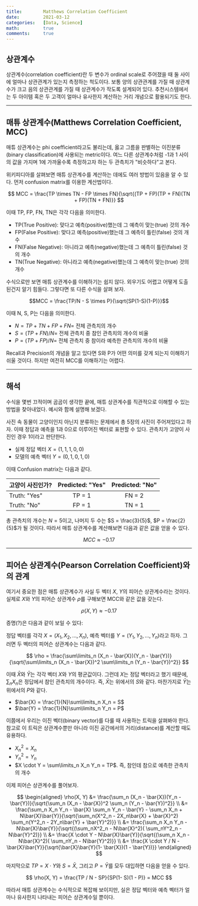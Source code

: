 ```yaml
---
title:        Matthews Correlation Coefficient
date:         2021-03-12
categories:   [Data, Science]
math:         true
comments:     true
---
```


## 상관계수

상관계수(correlation coefficient)란 두 변수가 ordinal scale로 주어졌을 때 둘 사이에 얼마나 상관관계가 있는지 측정하는 척도이다. 보통 양의 상관관계를 가질 때 상관계수가 크고 음의 상관관계를 가질 때 상관계수가 작도록 설계되어 있다. 추천시스템에서는 두 아이템 혹은 두 고객이 얼마나 유사한지 계산하는 거리 개념으로 활용되기도 한다.

---

## 매튜 상관계수(Matthews Correlation Coefficient, MCC)

매튜 상관계수는 phi coefficient라고도 불리는데, 옳고 그름을 판별하는 이진분류(binary classification)에 사용되는 metric이다. 여느 다른 상관계수처럼 -1과 1 사이의 값을 가지며 1에 가까울수록 측정하고자 하는 두 관측치가 "비슷하다"고 본다.

위키피디아를 살펴보면 매튜 상관계수를 계산하는 데에도 여러 방법이 있음을 알 수 있다. 먼저 confusion matrix를 이용한 계산법이다.

$$ MCC = \frac{TP \times TN - FP \times FN}{\sqrt{(TP + FP)(TP + FN)(TN + FP)(TN + FN)}} $$

이때 TP, FP, FN, TN은 각각 다음을 의미한다.

- TP(True Positive): 맞다고 예측(positive)했는데 그 예측이 맞는(true) 것의 개수
- FP(False Positive): 맞다고 예측(positive)했는데 그 예측이 틀린(false) 것의 개수
- FN(False Negative): 아니라고 예측(negative)했는데 그 예측이 틀린(false) 것의 개수
- TN(True Negative): 아니라고 예측(negative)했는데 그 예측이 맞는(true) 것의 개수

수식으로만 보면 매튜 상관계수를 이해하기는 쉽지 않다. 외우기도 어렵고 어떻게 도출된건지 알기 힘들다. 그렇다면 또 다른 수식을 살펴 보자.

$$MCC = \frac{TP/N - S \times P}{\sqrt{SP(1-S)(1-P)}}$$

이때 N, S, P는 다음을 의미한다.

- $N = TP + TN + FP + FN =$ 전체 관측치의 개수
- $S = (TP + FN)/N =$ 전체 관측치 중 참인 관측치의 개수의 비율
- $P = (TP + FP)/N =$ 전체 관측치 중 참이라 예측한 관측치의 개수의 비율

Recall과 Precision의 개념을 알고 있다면 S와 P가 어떤 의미를 갖게 되는지 이해하기 쉬울 것이다. 하지만 여전히 MCC를 이해하기는 어렵다.

---

## 해석

수식을 몇번 끄적이며 곰곰이 생각한 끝에, 매튜 상관계수를 직관적으로 이해할 수 있는 방법을 찾아내었다. 예시와 함께 설명해 보겠다.

사진 속 동물이 고양이인지 아닌지 분류하는 문제에서 총 5장의 사진이 주어져있다고 하자. 이때 정답과 예측을 1과 0으로 이루어진 벡터로 표현할 수 있다. 관측치가 고양이 사진인 경우 1이라고 판단한다.

- 실제 정답 벡터 $X = (1, 1, 1, 0, 0)$
- 모델의 예측 벡터 $Y = (0, 1, 0, 1, 0)$

이때 Confusion matrix는 다음과 같다.

| 고양이 사진인가? | Predicted: "Yes" | Predicted: "No" |
| --- |:---:|:---:|
| Truth: "Yes" | TP = 1 | FN = 2 |
| Truth: "No" | FP = 1 | TN = 1 |

총 관측치의 개수는 $N=5$이고, 나머지 두 수는 $S = \frac{3}{5}$, $P = \frac{2}{5}$가 될 것이다. 따라서 매튜 상관계수를 계산해보면 다음과 같은 값을 얻을 수 있다.

$$ MCC \approx -0.17 $$

---

## 피어슨 상관계수(Pearson Correlation Coefficient)와의 관계

여기서 중요한 점은 매튜 상관계수가 사실 두 벡터 $X$, $Y$의 피어슨 상관계수라는 것이다. 실제로 $X$와 $Y$의 피어슨 상관계수 $\rho$를 구해보면 MCC와 같은 값을 갖는다.

$$ \rho(X, Y) \approx -0.17 $$

증명(?)은 다음과 같이 보일 수 있다:

정답 벡터를 각각 $X = (X_1, X_2, \ldots, X_n)$, 예측 벡터를 $Y = (Y_1, Y_2, \ldots, Y_n)$라고 하자. 그러면 두 벡터의 피어슨 상관계수는 다음과 같다.

$$ \rho = \frac{\sum\limits_n (X_n - \bar{X})(Y_n - \bar{Y})}{\sqrt{\sum\limits_n (X_n - \bar{X})^2 \sum\limits_n (Y_n - \bar{Y})^2}} $$

이때 $\bar{X}$와 $\bar{Y}$는 각각 벡터 $X$와 $Y$의 평균값이다. 그런데 $X$는 정답 벡터라고 했기 때문에, $\sum_n X_n$은 정답에서 참인 관측치의 개수이다. 즉, $\bar{X}$는 위에서의 $S$와 같다. 마찬가지로 $\bar{Y}$는 위에서의 $P$와 같다.

- $\bar{X} = \frac{1}{N}\sum\limits_n X_n = S$
- $\bar{Y} = \frac{1}{N}\sum\limits_n Y_n = P$

이쯤에서 우리는 이진 벡터(binary vector)를 다룰 때 사용하는 트릭을 살펴봐야 한다. 참고로 이 트릭은 상관계수뿐만 아니라 이진 공간에서의 거리(distance)를 계산할 때도 유용하다.

- $X^2_n = X_n$
- $Y^2_n = Y_n$
- $X \cdot Y = \sum\limits_n X_n Y_n = TP$. 즉, 참인데 참으로 예측한 관측치의 개수

이제 피어슨 상관계수를 풀어보자. 

$$
\begin{aligned}
\rho(X, Y) &= \frac{\sum_n (X_n - \bar{X})(Y_n - \bar{Y})}{\sqrt{\sum_n (X_n - \bar{X})^2 \sum_n (Y_n - \bar{Y})^2}}
\\ &= \frac{\sum_n X_n Y_n - \bar{X} \sum_n Y_n - \bar{Y} - \sum_n X_n + N\bar{X}\bar{Y}}{\sqrt{\sum_n(X^2_n - 2X_n\bar{X} + \bar{X}^2) \sum_n(Y^2_n - 2Y_n\bar{Y} + \bar{Y}^2)}}
\\ &= \frac{\sum_n X_n Y_n - N\bar{X}\bar{Y}}{\sqrt{(\sum_nX^2_n - N\bar{X}^2)( \sum_nY^2_n - N\bar{Y}^2)}}
\\ &= \frac{X \cdot Y - N\bar{X}\bar{Y}}{\sqrt{(\sum_n X_n - N\bar{X}^2)( \sum_nY_n - N\bar{Y}^2)}}
\\ &= \frac{X \cdot Y / N - \bar{X}\bar{Y}}{\sqrt{\bar{X}\bar{Y}(1- \bar{X})(1 - \bar{Y})}}
\end{aligned}
$$

마지막으로 $TP = X \cdot Y$와 $S = \bar{X}$, 그리고 $P = \bar{Y}$를 모두 대입하면 다음을 얻을 수 있다.

$$ \rho(X, Y) = \frac{TP / N - SP}{SP(1- S)(1 - P)} = MCC $$

따라서 매튜 상관계수는 수식적으로 복잡해 보이지만, 실은 정답 벡터와 예측 벡터가 얼마나 유사한지 나타내는 피어슨 상관계수일 뿐이다.